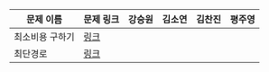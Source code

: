 |문제 이름|문제 링크|강승원|김소연|김찬진|평주영|
|---|---|---|---|---|---|
|최소비용 구하기|[링크](http://boj.kr/1916)|
|최단경로|[링크](http://boj.kr/1753)|